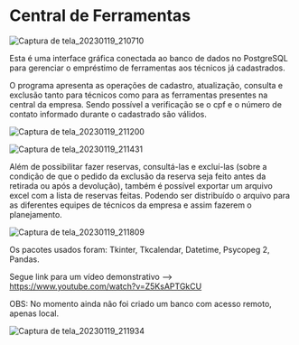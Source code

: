 # Central de Ferramentas
![Captura de tela_20230119_210710](https://user-images.githubusercontent.com/119439605/213599980-c82b9ed9-86db-449c-b054-cd4ba73c7b26.png)

Esta é uma interface gráfica conectada ao banco de dados no PostgreSQL para gerenciar o empréstimo de ferramentas aos técnicos já cadastrados.

O programa apresenta as operações de cadastro, atualização, consulta e exclusão tanto para técnicos como para as ferramentas presentes na central da empresa. Sendo possível a verificação se o cpf e o número de contato informado durante o cadastrado são válidos.

![Captura de tela_20230119_211200](https://user-images.githubusercontent.com/119439605/213600611-d3842c43-2777-4e86-9861-5df460f7a561.png)

![Captura de tela_20230119_211431](https://user-images.githubusercontent.com/119439605/213600648-b3b87ced-8496-47c5-bb60-6fb480074f7b.png)


Além de possibilitar fazer reservas, consultá-las e excluí-las (sobre a condição de que o pedido da exclusão da reserva seja feito antes da retirada ou após a devolução), também é possível exportar um arquivo excel com a lista de reservas feitas. Podendo ser distribuído o arquivo para as diferentes equipes de técnicos da empresa e assim fazerem o planejamento.

![Captura de tela_20230119_211809](https://user-images.githubusercontent.com/119439605/213601455-404b2b14-d0d7-469f-b782-30eb2b2d57fd.png)


Os pacotes usados foram: Tkinter, Tkcalendar, Datetime, Psycopeg 2, Pandas.

Segue link para um vídeo demonstrativo --> https://www.youtube.com/watch?v=Z5KsAPTGkCU

OBS: No momento ainda não foi criado um banco com acesso remoto, apenas local.


![Captura de tela_20230119_211934](https://user-images.githubusercontent.com/119439605/213602237-3a00d91c-edac-453d-8616-9a50216f11c7.png)
